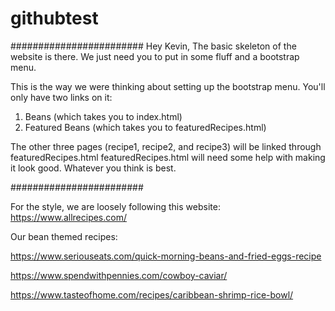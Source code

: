 # githubtest



########################
Hey Kevin, 
The basic skeleton of the website is there. We just need you to put in some fluff and a bootstrap menu.


This is the way we were thinking about setting up the bootstrap menu. You'll only have two links on it:
1) Beans (which takes you to index.html)
2) Featured Beans (which takes you to featuredRecipes.html)

The other three pages (recipe1, recipe2, and recipe3) will be linked through featuredRecipes.html
featuredRecipes.html will need some help with making it look good. Whatever you think is best.

########################









For the style, we are loosely following this website:
https://www.allrecipes.com/





Our bean themed recipes: 

https://www.seriouseats.com/quick-morning-beans-and-fried-eggs-recipe

https://www.spendwithpennies.com/cowboy-caviar/


https://www.tasteofhome.com/recipes/caribbean-shrimp-rice-bowl/

